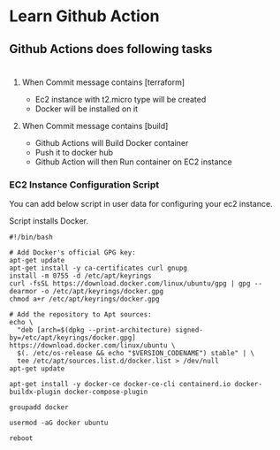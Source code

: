 # Learn Github Action

## Github Actions does following tasks

#

1. When Commit message contains [terraform]

   - Ec2 instance with t2.micro type will be created
   - Docker will be installed on it

2. When Commit message contains [build]

   - Github Actions will Build Docker container
   - Push it to docker hub
   - Github Action will then Run container on EC2 instance

### EC2 Instance Configuration Script

You can add below script in user data for configuring your ec2 instance.

Script installs Docker.

```
#!/bin/bash

# Add Docker's official GPG key:
apt-get update
apt-get install -y ca-certificates curl gnupg
install -m 0755 -d /etc/apt/keyrings
curl -fsSL https://download.docker.com/linux/ubuntu/gpg | gpg --dearmor -o /etc/apt/keyrings/docker.gpg
chmod a+r /etc/apt/keyrings/docker.gpg

# Add the repository to Apt sources:
echo \
  "deb [arch=$(dpkg --print-architecture) signed-by=/etc/apt/keyrings/docker.gpg] https://download.docker.com/linux/ubuntu \
  $(. /etc/os-release && echo "$VERSION_CODENAME") stable" | \
  tee /etc/apt/sources.list.d/docker.list > /dev/null
apt-get update

apt-get install -y docker-ce docker-ce-cli containerd.io docker-buildx-plugin docker-compose-plugin

groupadd docker

usermod -aG docker ubuntu

reboot
```

